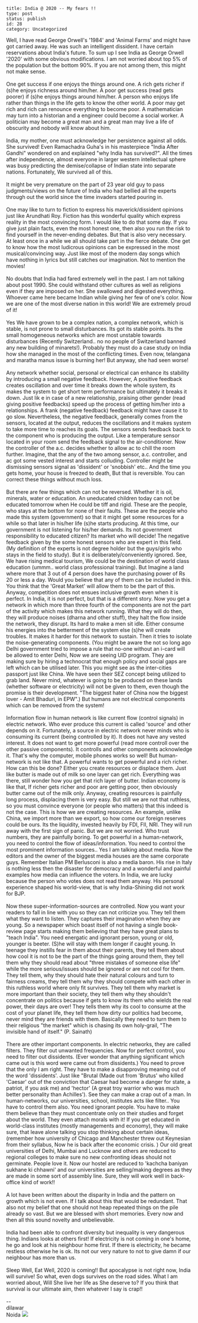~~~~ 
title: India @ 2020 -- My fears !!
type: post
status: publish
id: 28
category: Uncategorized
~~~~

Well, I have read George Orwell's '1984' and 'Animal Farms' and might
have got carried away. He was such an intelligent dissident. I have
certain reservations about India's future. To sum up I see India as
George Orwell '2020' with some obvious modifications. I am not worried
about top 5% of the population but the bottom 90%. If you are not among
them, this might not make sense.\
\
One get success if one enjoys the things around one. A rich gets richer
if (s)he enjoys richness around him/her. A poor get success (read gets
poorer) if (s)he enjoys things around him/her. A person who enjoys life
rather than things in the life gets to know the other world. A poor may
get rich and rich can renounce everything to become poor. A
mathematician may turn into a historian and a engineer could become a
social worker. A politician may become a great man and a great man may
live a life of obscurity and nobody will know about him.\
\
India, my mother, one must acknowledge her persistence against all odds.
She survived! Even Ramachadra Guha's in his masterpiece "India After
Gandhi" wondered on and explained "why India has survived?". All the
times after independence, almost everyone in larger western intellectual
sphere was busy predicting the demise/collapse of Indian state into
separate nations. Fortunately, We survived all of this.\
\
It might be very premature on the part of 23 year old guy to pass
judgments/views on the future of India who had bellied all the experts
through out the world since the time invaders started pouring in.\
\
One may like to turn to fiction to express his maverick/dissident
opinions just like Arundhati Roy. Fiction has this wonderful quality
which express reality in the most convincing form. I would like to do
that some day. If you give just plain facts, even the most honest one,
then also you run the risk to find yourself in the never-ending debates.
But that is also very necessary. At least once in a while we all should
take part in the fierce debate. One get to know how the most ludicrous
opinions can be expressed in the most musical/convincing way. Just like
most of the modern day songs which have nothing in lyrics but still
catches our imagination. Not to mention the movies!\
\
No doubts that India had fared extremely well in the past. I am not
talking about post 1990. She could withstand other cultures as well as
religions even if they are imposed on her. She swallowed and digested
everything. Whoever came here became Indian while giving her few of
one's color. Now we are one of the most diverse nation in this world! We
are extremely proud of it!\
\
Yes We have grown to be a complex nation, a complex network, which is
stable, is not prone to small disturbances. Its got its stable points.
Its the small homogeneous networks which are most unstable towards
disturbances (Recently Switzerland.. no no people of Switzerland banned
any new building of minarets!). Probably they must do a case study on
India how she managed in the most of the conflicting times. Even now,
telangana and maratha manus issue is burning her! But anyway, she had
seen worse! \
\
Any network whether social, personal or electrical can enhance its
stability by introducing a small negative feedback. However, A positive
feedback creates oscillation and over time it breaks down the whole
system, its makes the system to get short term performance but
ultimately it breaks it down. Just lik e in case of a new relationship,
praising other gender (read giving positive feedbacks) speed up the
process of getting him/her into a relationships. A frank (negative
feedback) feedback might have cause it to go slow. Nevertheless, the
negative feedback, generally comes from the sensors, located at the
output, reduces the oscillations and it makes system to take more time
to reaches its goals. The sensors sends feedback back to the component
who is producing the output. Like a temperature sensor located in your
room send the feedback signal to the air-conditioner. Now the controller
of the a.c. decides whether to allow ac to chill the room further.
Imagine, that the any of the two among sensor, a.c. controller, and ac
got some vested interest and starts colluding. Controller might be
dismissing sensors signal as 'dissident' or 'snobbish' etc.. And the
time you gets home, your house is freezed to death, But that is
reversible. You can correct these things without much loss.\
\
But there are few things which can not be reversed. Whether it is oil,
minerals, water or education. An uneducated children today can not be
educated tomorrow when He could be tiff and rigid. These are the people,
who stays at the bottom for none of their faults. These are the people
who made this system (government) so that it might get some resources
for a while so that later in his/her life (s)he starts producing. At
this time, our government is not listening for his/her demands. Its not
government responsibility to educated citizen? Its market who will
decide! The negative feedback given by the some honest sensors who are
expert in this field. (My definition of the experts is not degree holder
but the guys/girls who stays in the field to study). But it is
deliberately/conveniently ignored. See, We have rising medical tourism,
We could be the destination of world class education (ummm.. world class
professional training). But Imagine a land where more that 3 out of 4
person does have the purchasing power of Rs 20 or less a day. Would you
believe that any of them can be included in this. You think that the
'Great Market' will allow them to be the part of this. Anyway,
competition does not ensues inclusive growth even when it is perfect. In
India, it is not perfect, but that is a different story. Now you get a
network in which more than three fourth of the components are not the
part of the activity which makes this network running. What they will do
then, they will produce noises (dharna and other stuff), they halt the
flow inside the network, they disrupt. Its hard to make a men sit idle.
Either consume his energies into the betterment of the system else (s)he
will create troubles. It makes it harder for this network to sustain.
Then it tries to isolate the noise-generating components. (You might be
aware the not so long ago Delhi government tried to impose a rule that
no-one without an i-card will be allowed to enter Delhi, Now we are
seeing UID program. They are making sure by hiring a technocrat that
enough policy and social gaps are left which can be utilised later. This
you might see as the inter-cities passport just like China. We have seen
their SEZ concept being utilized to grab land. Never mind, whatever is
going to be produced on these lands (whether software or electricity)
will not be given to them, even though the promise is their development.
"The biggest hater of China now the biggest lover - Amit Bhaduri, in
EPW".) But humans are not electrical components which can be removed
from the system! \
\
Information flow in human network is like current flow (control signals)
in electric network. Who ever produce this current is called 'source'
and other depends on it. Fortunately, a source in electric network never
minds who is consuming its current (being controlled by it). It does not
have any vested interest. It does not want to get more powerful (read
more controll over the other passive components). It controlls and other
components acknowledge it. That's why the computer, mobile phones works
so well! But human-network is not like that. A powerful wants to get
powerful and a rich richer. How can this be done? Either you create
resources or displace them. Just like butter is made out of milk so one
layer can get rich. Everything was there, still wonder how you get that
rich layer of butter. Indian economy is like that, If richer gets richer
and poor are getting poor, then obviously butter came out of the milk
only. Anyway, creating resources is painfully long process, displacing
them is very easy. But still we are not that ruthless, so you must
convince everyone (or people who matters) that this indeed is not the
case. This is how we are creating resources. An example, unlike China,
we import more than we export, so how come our foreign reserves could be
ours. Its the liquidity, invested heavily by FDI, FII, NRI. They will
run away with the first sign of panic. But we are not worried. Who trust
numbers, they are painfully boring. To get powerful in a human-network,
you need to control the flow of ideas/information. You need to control
the most prominent information sources.. Yes I am talking about media.
Now the editors and the owner of the biggest media houses are the same
corporate guys. Remember Italian PM Berlusconi is also a media baron.
His rise in Italy is nothing less then the disaster for democracy and a
wonderful and painful examples how media can influence the voters. In
India, we are lucky because the person who votes does not read them
anyway. His personal experience shaped his world-view, that is why
India-Shining did not work for BJP.\
\
Now these super-information-sources are controlled. Now you want your
readers to fall in line with you so they can not criticize you. They
tell them what they want to listen. They captures their imagination when
they are young. So a newspaper which boast itself of not having a single
book-review page starts making them believing that they have great plans
to "teach India". You need energatic and ignorant person, young or old,
younger is beeter. (S)he will stay with them longer if caught young. In
teenage they instills fear in them about their parents, they tell them
about how cool it is not to be the part of the things going around them,
they tell them why they should read about "three mistakes of someone
else life" while the more serious/issues should be ignored or are not
cool for them. They tell them, why they should hate their natural
colours and turn to fairness creams, they tell them why they should
compete with each other in this ruthless world where only fit survives.
They tell them why market is more important than their society, they
tell them why they shouldn't concentrate on politics because if gets to
know its them who wields the real power, their days are over! They tells
them why its cool to consume at the cost of your planet life, they tell
them how dirty our politics had become, never mind they are friends with
them. Basically they need to turn them to their religious "the market"
which is chasing its own holy-grail, "The invisible hand of itself." (P.
Sainath)\
\
There are other important components. In electric networks, they are
called filters. They filter out unwanted frequencies. Now for perfect
control, you need to filter out dissidents. (Ever wonder that anything
significant which came out is this word were came out from dissidents.)
You need to prove that the only I am right. They have to make a
disapproving meaning out of the word 'dissidents'. Just like "Brutal
(Made out from 'Brutus' who killed 'Caesar' out of the conviction that
Caesar had become a danger for state, a patriot, if you ask me) and
'hector' (A great troy warrior who was much better personality than
Achilles'). See they can make a crap out of a man. In human-networks,
our universities, school, institutes acts like filter.. You have to
control them also. You need ignorant people. You have to make them
believe than they must concentrate only on their studies and forget
about the world. They even attach morals with it! If you get educated in
world-class institutes (mostly managements and economy), they will make
sure, that leave alone talking you stop thinking about certain ideas,
(remember how university of Chicago and Manchester threw out Keynesian
from their syllabus, Now he is back after the economic crisis. ) Our old
great universities of Delhi, Mumbai and Lucknow and others are reduced
to regional colleges to make sure no new confronting ideas should not
germinate. People love it. Now our hostel are reduced to 'kachcha
baniyan sukhane ki chhawni' and our universities are selling/making
degrees as they are made in some sort of assembly line. Sure, they will
work well in back-office kind of work!!\
\
A lot have been written about the disparity in India and the pattern on
growth which is not even. If I talk about this that would be redundant.
That also not my belief that one should not heap repeated things on the
pile already so vast. But we are blessed with short memories. Every now
and then all this sound novelty and unbelievable.\
\
India had been able to confront diversity but inequality is very
dangerous thing. Indians looks at others first! If electricity is not
coming in one's home, he go and look at his neighbour home first. If
there is electricity, he became restless otherwise he is ok. Its not our
very nature to not to give damn if our neighbour has more than us.\
\
Sleep Well, Eat Well, 2020 is coming!! But apocalypse is not right now,
India will survive! So what, even dogs survives on the road sides. What
I am worried about, Will She live her life as She deserve to? If you
think that survival is our ultimate aim, then whatever I say is crap!!\
\
--\
dilawar\
Noida
![](https://blogger.googleusercontent.com/tracker/3794193585985230867-3920790486763095675?l=dilawarsays.blogspot.com)
